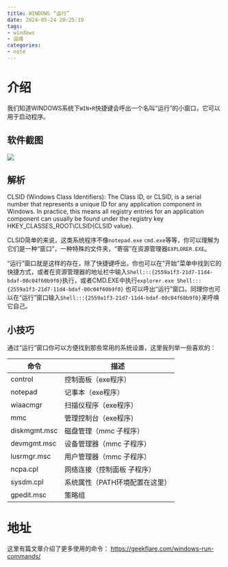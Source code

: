```yaml
---
title: WINDOWS “运行”
date: 2024-05-24 20:25:19
tags:
- windows
- 运维
categories:
- note
---
```


# 介绍

我们知道WINDOWS系统下`WIN+R`快捷键会呼出一个名叫“运行”的小窗口，它可以用于启动程序。
<!-- more -->

## 软件截图

![](https://drive.ljzd.link/api/raw/?path=/Images/blog/mywindowsrunwithbk.png&odpt=f68a9f95c330098a55256b6d2d21ff1901798a4b6b132b3ab94d33c0ba017543&proxy=true)

## 解析

CLSID (Windows Class Identifiers): The Class ID, or CLSID, is a serial number that represents a unique ID for any application component in Windows. In practice, this means all registry entries for an application component can usually be found under the registry key HKEY_CLASSES_ROOT\CLSID\{CLSID value}.

CLSID简单的来说，这类系统程序不像`notepad.exe` `cmd.exe`等等，你可以理解为它们是一种“窗口”，一种特殊的文件夹，“寄宿”在资源管理器`EXPLORER.EXE`。

“运行”窗口就是这样的存在，除了快捷键呼出，你也可以在“开始”菜单中找到它的快捷方式，或者在资源管理器的地址栏中输入`Shell:::{2559a1f3-21d7-11d4-bdaf-00c04f60b9f0}`执行，或者CMD.EXE中执行`explorer.exe Shell:::{2559a1f3-21d7-11d4-bdaf-00c04f60b9f0}` 也可以呼出“运行”窗口。同理你也可以在“运行”窗口输入`Shell:::{2559a1f3-21d7-11d4-bdaf-00c04f60b9f0}`来呼唤它自己。

## 小技巧

通过“运行”窗口你可以方便找到那些常用的系统设置，这里我列举一些喜欢的：

| 命令 | 描述 |
|---|---|
| control | 控制面板（exe程序） |
| notepad | 记事本（exe程序） |
| wiaacmgr | 扫描仪程序（exe程序） |
| mmc | 管理控制台（exe程序） |
| diskmgmt.msc | 磁盘管理（mmc 子程序） |
| devmgmt.msc | 设备管理器（mmc 子程序） |
| lusrmgr.msc | 用户管理器（mmc 子程序） |
| ncpa.cpl | 网络连接（控制面板 子程序） |
| sysdm.cpl | 系统属性（PATH环境配置在这里） |
| gpedit.msc | 策略组 |

# 地址

这里有篇文章介绍了更多使用的命令： https://geekflare.com/windows-run-commands/